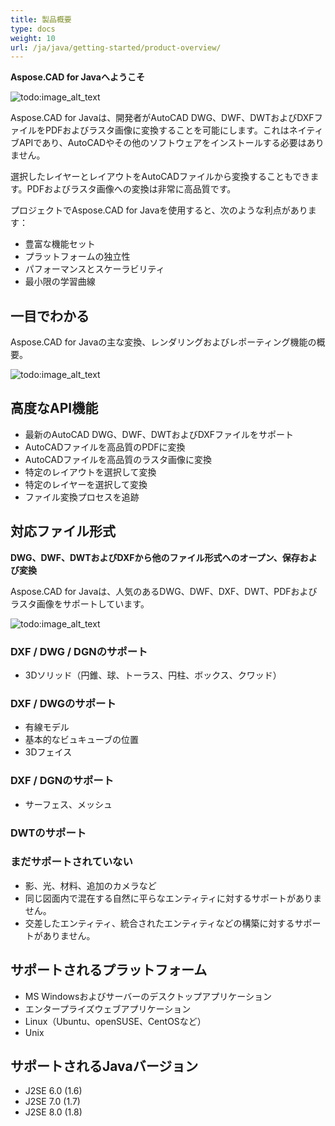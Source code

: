 ```yaml
---
title: 製品概要
type: docs
weight: 10
url: /ja/java/getting-started/product-overview/
---
```


**Aspose.CAD for Javaへようこそ**

![todo:image_alt_text](https://i.imgur.com/qHeCKck.png)

Aspose.CAD for Javaは、開発者がAutoCAD DWG、DWF、DWTおよびDXFファイルをPDFおよびラスタ画像に変換することを可能にします。これはネイティブAPIであり、AutoCADやその他のソフトウェアをインストールする必要はありません。

選択したレイヤーとレイアウトをAutoCADファイルから変換することもできます。PDFおよびラスタ画像への変換は非常に高品質です。

プロジェクトでAspose.CAD for Javaを使用すると、次のような利点があります：

- 豊富な機能セット
- プラットフォームの独立性
- パフォーマンスとスケーラビリティ
- 最小限の学習曲線

## **一目でわかる**
Aspose.CAD for Javaの主な変換、レンダリングおよびレポーティング機能の概要。

![todo:image_alt_text](https://i.imgur.com/vLNnhkj.png)
## **高度なAPI機能**
- 最新のAutoCAD DWG、DWF、DWTおよびDXFファイルをサポート
- AutoCADファイルを高品質のPDFに変換
- AutoCADファイルを高品質のラスタ画像に変換
- 特定のレイアウトを選択して変換
- 特定のレイヤーを選択して変換
- ファイル変換プロセスを追跡
## **対応ファイル形式**
**DWG、DWF、DWTおよびDXFから他のファイル形式へのオープン、保存および変換**

Aspose.CAD for Javaは、人気のあるDWG、DWF、DXF、DWT、PDFおよびラスタ画像をサポートしています。

![todo:image_alt_text](/_assets/java/product-overview_1.png)
### **DXF / DWG / DGNのサポート**
- 3Dソリッド（円錐、球、トーラス、円柱、ボックス、クワッド）
### **DXF / DWGのサポート**
- 有線モデル
- 基本的なビュキューブの位置
- 3Dフェイス
### **DXF / DGNのサポート**
- サーフェス、メッシュ
### **DWTのサポート**

### **まだサポートされていない**
- 影、光、材料、追加のカメラなど
- 同じ図面内で混在する自然に平らなエンティティに対するサポートがありません。
- 交差したエンティティ、統合されたエンティティなどの構築に対するサポートがありません。
## **サポートされるプラットフォーム**
- MS Windowsおよびサーバーのデスクトップアプリケーション
- エンタープライズウェブアプリケーション
- Linux（Ubuntu、openSUSE、CentOSなど）
- Unix
## **サポートされるJavaバージョン**
- J2SE 6.0 (1.6)
- J2SE 7.0 (1.7)
- J2SE 8.0 (1.8)
